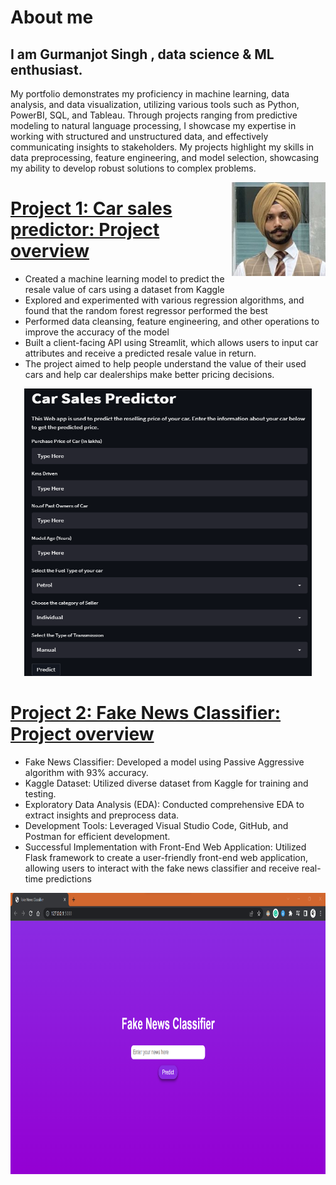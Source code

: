 # About me
## I am Gurmanjot Singh , data science & ML enthusiast.
My portfolio demonstrates my proficiency in machine learning, data analysis, and data visualization, utilizing various tools such as Python, PowerBI, SQL, and Tableau. Through projects ranging from predictive modeling to natural language processing, I showcase my expertise in working with structured and unstructured data, and effectively communicating insights to stakeholders. My projects highlight my skills in data preprocessing, feature engineering, and model selection, showcasing my ability to develop robust solutions to complex problems.

<img align="right" width="150" height="150" src="resized.jpg">


# [Project 1: Car sales predictor: Project overview](https://github.com/Gurmancheema/Car-Sales-Predictor-WebApp-using-Random-Forest-Regressor)

- Created a machine learning model to predict the resale value of cars using a dataset from Kaggle
- Explored and experimented with various regression algorithms, and found that the random forest regressor performed the best
- Performed data cleansing, feature engineering, and other operations to improve the accuracy of the model
- Built a client-facing API using Streamlit, which allows users to input car attributes and receive a predicted resale value in return.
- The project aimed to help people understand the value of their used cars and help car dealerships make better pricing decisions.
   
<p align="center">
  <img width="460" height="460" src="webapi.png">
</p>

# [Project 2: Fake News Classifier: Project overview](https://github.com/Gurmancheema/Fake-News-Classifier)

- Fake News Classifier: Developed a model using Passive Aggressive algorithm with 93% accuracy.
- Kaggle Dataset: Utilized diverse dataset from Kaggle for training and testing.
- Exploratory Data Analysis (EDA): Conducted comprehensive EDA to extract insights and preprocess data.
- Development Tools: Leveraged Visual Studio Code, GitHub, and Postman for efficient development.
- Successful Implementation with Front-End Web Application: Utilized Flask framework to create a user-friendly front-end web application, allowing users to interact with the fake news classifier and receive real-time predictions

<p align="center">
  <img width="600" height="450" src="Screenshot 2023-06-24 173518.png">
</p>
